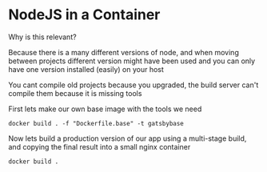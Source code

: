 # NodeJS in a Container

Why is this relevant? 

Because there is a many different versions of node, and when moving between projects different version might have been used 
and you can only have one version installed (easily) on your host

You cant compile old projects because you upgraded, the build server can't compile them because it is missing tools

First lets make our own base image with the tools we need

`
docker build . -f "Dockerfile.base" -t gatsbybase
`

Now lets build a production version of our app using a multi-stage build, and copying the final result into a small nginx container

`
docker build . 
`

